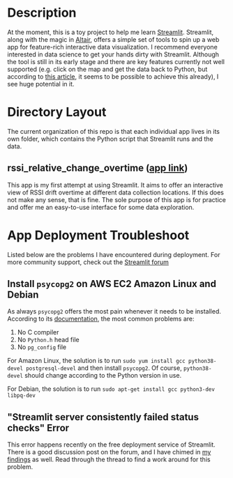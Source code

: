 # Description
At the moment, this is a toy project to help me learn [Streamlit](https://streamlit.io/). Streamlit, along with the magic in [Altair](https://altair-viz.github.io/), offers a simple set of tools to spin up a web app for feature-rich interactive data visualization. I recommend everyone interested in data science to get your hands dirty with Streamlit. Although the tool is still in its early stage and there are key features currently not well supported (e.g. click on the map and get the data back to Python, but according to [this article](https://dev.to/andfanilo/streamlit-components-scatterplot-with-selection-using-plotly-js-3d7n), it seems to be possible to achieve this already), I see huge potential in it.

# Directory Layout
The current organization of this repo is that each individual app lives in its own folder, which contains the Python script that Streamlit runs and the data.

## rssi_relative_change_overtime ([app link](https://share.streamlit.io/fanchenbao/streamlit_demo/rssi_relative_change_overtime/app.py))
This app is my first attempt at using Streamlit. It aims to offer an interactive view of RSSI drift overtime at different data collection locations. If this does not make any sense, that is fine. The sole purpose of this app is for practice and offer me an easy-to-use interface for some data exploration.



# App Deployment Troubleshoot
Listed below are the problems I have encountered during deployment. For more community support, check out the [Streamlit forum](https://discuss.streamlit.io/)

## Install `psycopg2` on AWS EC2 Amazon Linux and Debian

As always `psycopg2` offers the most pain whenever it needs to be installed. According to its [documentation](https://www.psycopg.org/docs/install.html#build-prerequisites), the most common problems are:

1. No C compiler
2. No `Python.h` head file
3. No `pg_config` file

For Amazon Linux, the solution is to run `sudo yum install gcc python38-devel postgresql-devel` and then install `psycopg2`. Of course, `python38-devel` should change according to the Python version in use.

For Debian, the solution is to run `sudo apt-get install gcc python3-dev libpq-dev`

## "Streamlit server consistently failed status checks" Error
This error happens recently on the free deployment service of Streamlit. There is a good discussion post on the forum, and I have chimed in [my findings](https://discuss.streamlit.io/t/manager-streamlit-server-consistently-failed-status-checks/11737/14?u=fanchenbao) as well. Read through the thread to find a work around for this problem.
